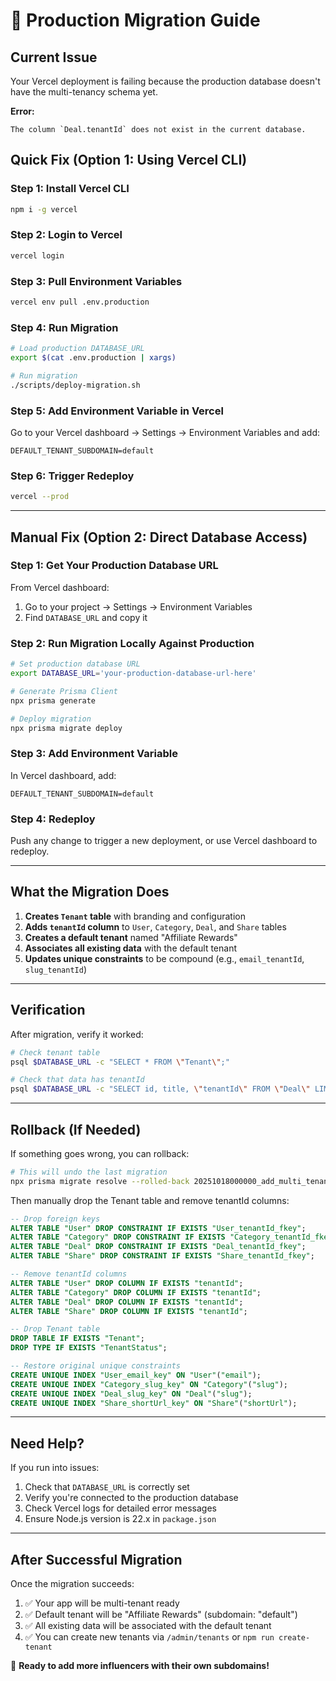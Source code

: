 # 🚀 Production Migration Guide

## Current Issue
Your Vercel deployment is failing because the production database doesn't have the multi-tenancy schema yet.

**Error:**
```
The column `Deal.tenantId` does not exist in the current database.
```

## Quick Fix (Option 1: Using Vercel CLI)

### Step 1: Install Vercel CLI
```bash
npm i -g vercel
```

### Step 2: Login to Vercel
```bash
vercel login
```

### Step 3: Pull Environment Variables
```bash
vercel env pull .env.production
```

### Step 4: Run Migration
```bash
# Load production DATABASE_URL
export $(cat .env.production | xargs)

# Run migration
./scripts/deploy-migration.sh
```

### Step 5: Add Environment Variable in Vercel
Go to your Vercel dashboard → Settings → Environment Variables and add:
```
DEFAULT_TENANT_SUBDOMAIN=default
```

### Step 6: Trigger Redeploy
```bash
vercel --prod
```

---

## Manual Fix (Option 2: Direct Database Access)

### Step 1: Get Your Production Database URL
From Vercel dashboard:
1. Go to your project → Settings → Environment Variables
2. Find `DATABASE_URL` and copy it

### Step 2: Run Migration Locally Against Production
```bash
# Set production database URL
export DATABASE_URL='your-production-database-url-here'

# Generate Prisma Client
npx prisma generate

# Deploy migration
npx prisma migrate deploy
```

### Step 3: Add Environment Variable
In Vercel dashboard, add:
```
DEFAULT_TENANT_SUBDOMAIN=default
```

### Step 4: Redeploy
Push any change to trigger a new deployment, or use Vercel dashboard to redeploy.

---

## What the Migration Does

1. **Creates `Tenant` table** with branding and configuration
2. **Adds `tenantId` column** to `User`, `Category`, `Deal`, and `Share` tables
3. **Creates a default tenant** named "Affiliate Rewards"
4. **Associates all existing data** with the default tenant
5. **Updates unique constraints** to be compound (e.g., `email_tenantId`, `slug_tenantId`)

---

## Verification

After migration, verify it worked:

```bash
# Check tenant table
psql $DATABASE_URL -c "SELECT * FROM \"Tenant\";"

# Check that data has tenantId
psql $DATABASE_URL -c "SELECT id, title, \"tenantId\" FROM \"Deal\" LIMIT 5;"
```

---

## Rollback (If Needed)

If something goes wrong, you can rollback:

```bash
# This will undo the last migration
npx prisma migrate resolve --rolled-back 20251018000000_add_multi_tenancy
```

Then manually drop the Tenant table and remove tenantId columns:

```sql
-- Drop foreign keys
ALTER TABLE "User" DROP CONSTRAINT IF EXISTS "User_tenantId_fkey";
ALTER TABLE "Category" DROP CONSTRAINT IF EXISTS "Category_tenantId_fkey";
ALTER TABLE "Deal" DROP CONSTRAINT IF EXISTS "Deal_tenantId_fkey";
ALTER TABLE "Share" DROP CONSTRAINT IF EXISTS "Share_tenantId_fkey";

-- Remove tenantId columns
ALTER TABLE "User" DROP COLUMN IF EXISTS "tenantId";
ALTER TABLE "Category" DROP COLUMN IF EXISTS "tenantId";
ALTER TABLE "Deal" DROP COLUMN IF EXISTS "tenantId";
ALTER TABLE "Share" DROP COLUMN IF EXISTS "tenantId";

-- Drop Tenant table
DROP TABLE IF EXISTS "Tenant";
DROP TYPE IF EXISTS "TenantStatus";

-- Restore original unique constraints
CREATE UNIQUE INDEX "User_email_key" ON "User"("email");
CREATE UNIQUE INDEX "Category_slug_key" ON "Category"("slug");
CREATE UNIQUE INDEX "Deal_slug_key" ON "Deal"("slug");
CREATE UNIQUE INDEX "Share_shortUrl_key" ON "Share"("shortUrl");
```

---

## Need Help?

If you run into issues:
1. Check that `DATABASE_URL` is correctly set
2. Verify you're connected to the production database
3. Check Vercel logs for detailed error messages
4. Ensure Node.js version is 22.x in `package.json`

---

## After Successful Migration

Once the migration succeeds:
1. ✅ Your app will be multi-tenant ready
2. ✅ Default tenant will be "Affiliate Rewards" (subdomain: "default")
3. ✅ All existing data will be associated with the default tenant
4. ✅ You can create new tenants via `/admin/tenants` or `npm run create-tenant`

🎉 **Ready to add more influencers with their own subdomains!**

